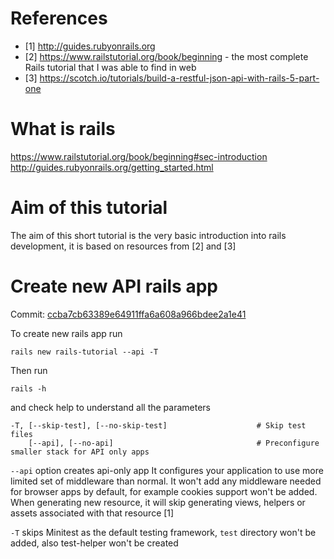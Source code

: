 # References
- [1] http://guides.rubyonrails.org
- [2] https://www.railstutorial.org/book/beginning - the most complete Rails tutorial that I was able to find in web
- [3] https://scotch.io/tutorials/build-a-restful-json-api-with-rails-5-part-one

# What is rails
https://www.railstutorial.org/book/beginning#sec-introduction
http://guides.rubyonrails.org/getting_started.html

# Aim of this tutorial
The aim of this short tutorial is the very basic introduction into rails development,
it is based on resources from [2] and [3]

# Create new API rails app
Commit: [ccba7cb63389e64911ffa6a608a966bdee2a1e41](https://github.com/tortuga-feliz/rails-tutorial/commit/ccba7cb63389e64911ffa6a608a966bdee2a1e41)

To create new rails app run
```
rails new rails-tutorial --api -T
```
Then run

```
rails -h
```
and check help to understand all the parameters

```
-T, [--skip-test], [--no-skip-test]                    # Skip test files
    [--api], [--no-api]                                # Preconfigure smaller stack for API only apps
```

`--api` option creates api-only app
It configures your application to use more limited set of middleware than normal.
It won't add any middleware needed for browser apps by default, for example cookies
support won't be added. When generating new resource, it will skip generating views,
helpers or assets associated with that resource [1]

`-T` skips Minitest as the default testing framework, `test` directory won't be added,
also test-helper won't be created
